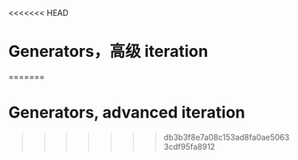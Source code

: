 
<<<<<<< HEAD
# Generators，高级 iteration
=======
# Generators, advanced iteration
>>>>>>> db3b3f8e7a08c153ad8fa0ae50633cdf95fa8912

